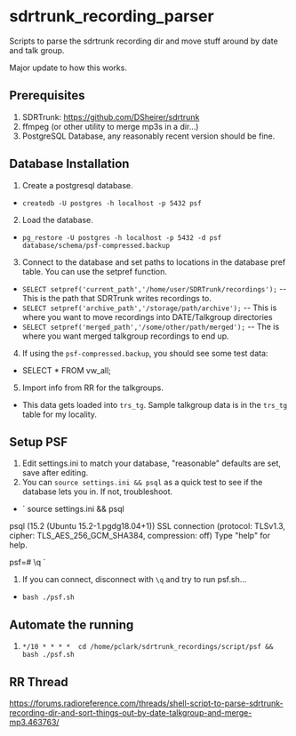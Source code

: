 # sdrtrunk_recording_parser
Scripts to parse the sdrtrunk recording dir and move stuff around by date and talk group.


Major update to how this works.

##  Prerequisites
1. SDRTrunk: https://github.com/DSheirer/sdrtrunk
1. ffmpeg (or other utility to merge mp3s in a dir...)
1. PostgreSQL Database, any reasonably recent version should be fine.

## Database Installation
1. Create a postgresql database.

- `createdb -U postgres -h localhost -p 5432 psf`

2. Load the database. 

- `pg_restore -U postgres -h localhost -p 5432 -d psf database/schema/psf-compressed.backup`

3. Connect to the database and set paths to locations in the database pref table.  You can use the setpref function.

- `SELECT setpref('current_path','/home/user/SDRTrunk/recordings');` -- This is the path that SDRTrunk writes recordings to.
- `SELECT setpref('archive_path','/storage/path/archive');` -- This is where you want to move recordings into DATE/Talkgroup directories
- `SELECT setpref('merged_path','/some/other/path/merged');` -- The is where you want merged talkgroup recordings to end up.

4. If using the `psf-compressed.backup`, you should see some test data:

- SELECT * FROM vw_all;

5. Import info from RR for the talkgroups.

- This data gets loaded into `trs_tg`.  Sample talkgroup data is in the `trs_tg` table for my locality.

## Setup PSF
1. Edit settings.ini to match your database, "reasonable" defaults are set, save after editing.
1. You can `source settings.ini && psql` as a quick test to see if the database lets you in.  If not, troubleshoot.
- `
source settings.ini && psql

psql (15.2 (Ubuntu 15.2-1.pgdg18.04+1))
SSL connection (protocol: TLSv1.3, cipher: TLS_AES_256_GCM_SHA384, compression: off)
Type "help" for help.

psf=# \q
`	
1. If you can connect, disconnect with `\q` and  try to run psf.sh...
- `bash ./psf.sh`

## Automate the running
1. `*/10 * * * *  cd /home/pclark/sdrtrunk_recordings/script/psf && bash ./psf.sh`


## RR Thread

https://forums.radioreference.com/threads/shell-script-to-parse-sdrtrunk-recording-dir-and-sort-things-out-by-date-talkgroup-and-merge-mp3.463763/
